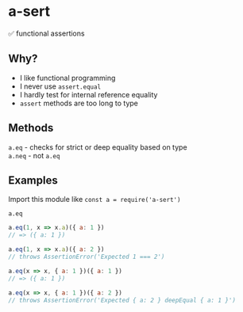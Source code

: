 # a-sert
✅ functional assertions

## Why?
- I like functional programming
- I never use `assert.equal`
- I hardly test for internal reference equality
- `assert` methods are too long to type

## Methods
`a.eq` - checks for strict or deep equality based on type  
`a.neq` - not `a.eq`

## Examples
Import this module like `const a = require('a-sert')`

`a.eq`
```javascript
a.eq(1, x => x.a)({ a: 1 })
// => ({ a: 1 })

a.eq(1, x => x.a)({ a: 2 })
// throws AssertionError('Expected 1 === 2')

a.eq(x => x, { a: 1 })({ a: 1 })
// => ({ a: 1 })

a.eq(x => x, { a: 1 })({ a: 2 })
// throws AssertionError('Expected { a: 2 } deepEqual { a: 1 }')
```
